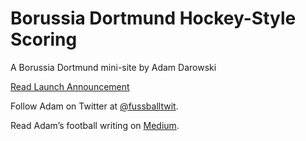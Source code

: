 # Borussia Dortmund Hockey-Style Scoring

A Borussia Dortmund mini-site by Adam Darowski

[Read Launch Announcement](https://medium.com/@fussballtwit/new-site-borussia-dortmund-hockey-style-scoring-6f6bfde33ada?source=friends_link&sk=e53f2715e30c10276eec57e5f0a4f9ec)

Follow Adam on Twitter at [@fussballtwit](http://twitter.com/fussballtwit).

Read Adam’s football writing on [Medium](http://medium.com/@fussballtwit).
